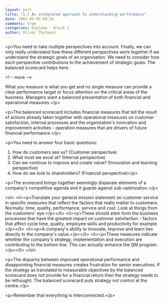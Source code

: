 ```yaml
---
layout: post
title: "1.7 An integrated approach to understanding performance"
date: 2003-05-05 09:20
comments: true
categories: Diploma - Block 1
author: Oliver Thylmann
---
```



&lt;p&gt;You need to take multiple perspectives into account. Finally, we can only really understand how these different perspectives work together if we understand the strategic goals of an organisation. We need to consider how each perspective contributions to the achievement of strategic goals. The balanced scorecard helps here.


&lt;!-- more --&gt;


What you measure is what you get and no single measure can provide a clear performance target or focus attention on the critical areas of the business. Managers want a balanced presentation of both financial and operational measures.&lt;/p&gt;

&lt;p&gt;The balanced scorecard includes financial measures that tell the result of actions already taken together with operational measures on customer satisfaction, internal processes and the organization's innovation and improvement activities - operation measures that are drivers of future financial performance.&lt;/p&gt;

&lt;p&gt;You need to answer four basic questions:
1. How do customers see us? (Customer perspective)
2. What must we excel at? (Internal perspective)
3. Can we continue to improve and create value? (Innovation and learning perspective)
4. How do we look to shareholders? (Financial perspective)&lt;/p&gt;

&lt;p&gt;The scorecard brings together seemingly disparate elements of a company's competitive agenda and it guards against sub-optimzation.&lt;/p&gt;

&lt;ol&gt;
&lt;li&gt;&lt;p&gt;Translate your general mission statement on customer service in specific measures that reflect the factors that really matter to customers. Normally: time, quality, performance, service and cost. Look at things from the customers' eye.&lt;/p&gt;&lt;/li&gt;
&lt;li&gt;&lt;p&gt;These should stem form the business processes that have the greatest impact on customer satisfaction - factors that affect cycle time, quality, employee skills and productivity for example.&lt;/p&gt;&lt;/li&gt;
&lt;li&gt;&lt;p&gt;A company's ability to innovate, improve and learn ties directly to the company's value.&lt;/p&gt;&lt;/li&gt;
&lt;li&gt;&lt;p&gt;These measures indicate whether the company's strategy, implementation and execution are contributing to the bottom line. This can actually enhance the QM program.&lt;/p&gt;&lt;/li&gt;
&lt;/ol&gt;

&lt;p&gt;The disparity between improved operational performance and disappointing financial measures creates frustration for senior executives. If the strategy as translated to measurable objectives by the balanced scorecard does not provide for a financial return then the strategy needs to be rethought. The balanced scorecard puts strategy not control at the centre.&lt;/p&gt;

&lt;p&gt;Remember that everything is interconnected.&lt;/p&gt;



